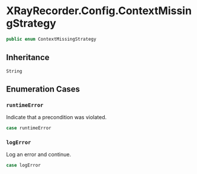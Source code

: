 # XRayRecorder.Config.ContextMissingStrategy

``` swift
public enum ContextMissingStrategy
```

## Inheritance

`String`

## Enumeration Cases

### `runtimeError`

Indicate that a precondition was violated.

``` swift
case runtimeError
```

### `logError`

Log an error and continue.

``` swift
case logError
```
